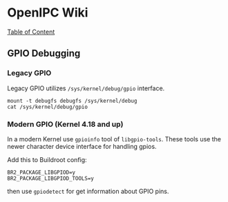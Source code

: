 # OpenIPC Wiki
[Table of Content](../README.md)

GPIO Debugging
--------------

### Legacy GPIO

Legacy GPIO utilizes `/sys/kernel/debug/gpio` interface.

```
mount -t debugfs debugfs /sys/kernel/debug
cat /sys/kernel/debug/gpio
```

### Modern GPIO (Kernel 4.18 and up)

In a modern Kernel use `gpioinfo` tool of `libgpio-tools`.
These tools use the newer character device interface for handling gpios.

Add this to Buildroot config:
```
BR2_PACKAGE_LIBGPIOD=y
BR2_PACKAGE_LIBGPIOD_TOOLS=y
```
then use `gpiodetect` for get information about GPIO pins.
